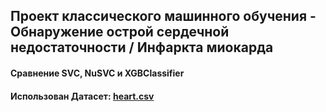 ## Проект классического машинного обучения - Обнаружение острой сердечной недостаточности / Инфаркта миокарда
#### Сравнение SVC, NuSVC и XGBClassifier
#### Использован Датасет: [heart.csv](https://www.kaggle.com/datasets/rashikrahmanpritom/heart-attack-analysis-prediction-dataset/data)
